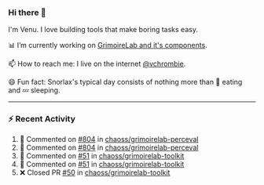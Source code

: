 ### Hi there 👋

I'm Venu. I love building tools that make boring tasks easy.

📊 I’m currently working on [GrimoireLab and it's components](https://chaoss.github.io/grimoirelab).

📫 How to reach me: I live on the internet [@vchrombie](https://www.google.co.in/search?q=vchrombie).

😄 Fun fact: Snorlax's typical day consists of nothing more than :doughnut: eating and :zzz: sleeping.

---

### :zap: Recent Activity

<!--RECENT_ACTIVITY:start-->
1. 💬 Commented on [#804](https://github.com/chaoss/grimoirelab-perceval/pull/804#issuecomment-1284445600) in [chaoss/grimoirelab-perceval](https://github.com/chaoss/grimoirelab-perceval)
2. 💬 Commented on [#804](https://github.com/chaoss/grimoirelab-perceval/pull/804#issuecomment-1284112321) in [chaoss/grimoirelab-perceval](https://github.com/chaoss/grimoirelab-perceval)
3. 💬 Commented on [#51](https://github.com/chaoss/grimoirelab-toolkit/pull/51#issuecomment-1284104925) in [chaoss/grimoirelab-toolkit](https://github.com/chaoss/grimoirelab-toolkit)
4. 💬 Commented on [#51](https://github.com/chaoss/grimoirelab-toolkit/pull/51#issuecomment-1284090000) in [chaoss/grimoirelab-toolkit](https://github.com/chaoss/grimoirelab-toolkit)
5. ❌ Closed PR [#50](https://github.com/chaoss/grimoirelab-toolkit/pull/50) in [chaoss/grimoirelab-toolkit](https://github.com/chaoss/grimoirelab-toolkit)
<!--RECENT_ACTIVITY:end-->

<!--
**vchrombie/vchrombie** is a ✨ _special_ ✨ repository because its `README.md` (this file) appears on your GitHub profile.

Here are some ideas to get you started:

- 🔭 I’m currently working on ...
- 🌱 I’m currently learning ...
- 👯 I’m looking to collaborate on ...
- 🤔 I’m looking for help with ...
- 💬 Ask me about ...
- 📫 How to reach me: ...
- 😄 Pronouns: ...
- ⚡ Fun fact: ...
-->
